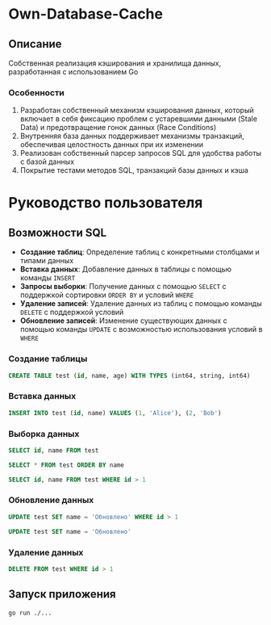 # Own-Database-Cache

## Описание

Собственная реализация кэширования и хранилища данных, разработанная с использованием Go

### Особенности

1) Разработан собственный механизм кэширования данных, который включает в себя фиксацию проблем с устаревшими данными (Stale Data) и предотвращение гонок данных (Race Conditions)
2) Внутренняя база данных поддерживает механизмы транзакций, обеспечивая целостность данных при их изменении
3) Реализован собственный парсер запросов SQL для удобства работы с базой данных
4) Покрытие тестами методов SQL, транзакций базы данных и кэша


# Руководство пользователя

## Возможности SQL

- **Создание таблиц**: Определение таблиц с конкретными столбцами и типами данных
- **Вставка данных**: Добавление данных в таблицы с помощью команды `INSERT`
- **Запросы выборки**: Получение данных с помощью `SELECT` с поддержкой сортировки `ORDER BY` и условий `WHERE`
- **Удаление записей**: Удаление данных из таблиц с помощью команды `DELETE` с поддержкой условий
- **Обновление записей**: Изменение существующих данных с помощью команды `UPDATE` с возможностью использования условий в `WHERE`

### Создание таблицы

```sql
CREATE TABLE test (id, name, age) WITH TYPES (int64, string, int64)
```


### Вставка данных

```sql
INSERT INTO test (id, name) VALUES (1, 'Alice'), (2, 'Bob')
```


### Выборка данных

```sql
SELECT id, name FROM test
```
```sql
SELECT * FROM test ORDER BY name
```
```sql
SELECT id, name FROM test WHERE id > 1
```


### Обновление данных

```sql
UPDATE test SET name = 'Обновлено' WHERE id > 1
```
```sql
UPDATE test SET name = 'Обновлено'
```


### Удаление данных

```sql
DELETE FROM test WHERE id > 1
```

## Запуск приложения
```shell
go run ./...
```
